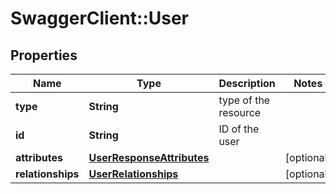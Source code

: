 # SwaggerClient::User

## Properties
Name | Type | Description | Notes
------------ | ------------- | ------------- | -------------
**type** | **String** | type of the resource | 
**id** | **String** | ID of the user  | 
**attributes** | [**UserResponseAttributes**](UserResponseAttributes.md) |  | [optional] 
**relationships** | [**UserRelationships**](UserRelationships.md) |  | [optional] 

